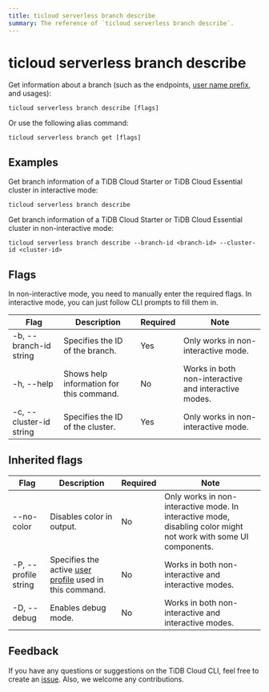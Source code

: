 ```yaml
---
title: ticloud serverless branch describe
summary: The reference of `ticloud serverless branch describe`.
---
```


# ticloud serverless branch describe

Get information about a branch (such as the endpoints, [user name prefix](/tidb-cloud/select-cluster-tier.md#user-name-prefix), and usages):

```shell
ticloud serverless branch describe [flags]
```

Or use the following alias command:

```shell
ticloud serverless branch get [flags]
```

## Examples

Get branch information of a TiDB Cloud Starter or TiDB Cloud Essential cluster in interactive mode:

```shell
ticloud serverless branch describe
```

Get branch information of a TiDB Cloud Starter or TiDB Cloud Essential cluster in non-interactive mode:

```shell
ticloud serverless branch describe --branch-id <branch-id> --cluster-id <cluster-id>
```

## Flags

In non-interactive mode, you need to manually enter the required flags. In interactive mode, you can just follow CLI prompts to fill them in.

| Flag                    | Description                       | Required | Note                                                 |
|-------------------------|-----------------------------------|----------|------------------------------------------------------|
| -b, --branch-id string  | Specifies the ID of the branch.              | Yes      | Only works in non-interactive mode.                  |
| -h, --help              | Shows help information for this command. | No       | Works in both non-interactive and interactive modes. |
| -c, --cluster-id string | Specifies the ID of the cluster.      | Yes      | Only works in non-interactive mode.                  |

## Inherited flags

| Flag                 | Description                                                                                          | Required | Note                                                                                                             |
|----------------------|------------------------------------------------------------------------------------------------------|----------|------------------------------------------------------------------------------------------------------------------|
| --no-color           | Disables color in output.                                                                            | No       | Only works in non-interactive mode. In interactive mode, disabling color might not work with some UI components. |
| -P, --profile string | Specifies the active [user profile](/tidb-cloud/cli-reference.md#user-profile) used in this command. | No       | Works in both non-interactive and interactive modes.                                                             |
| -D, --debug          | Enables debug mode.                                                                                   | No       | Works in both non-interactive and interactive modes.                                                             |

## Feedback

If you have any questions or suggestions on the TiDB Cloud CLI, feel free to create an [issue](https://github.com/tidbcloud/tidbcloud-cli/issues/new/choose). Also, we welcome any contributions.
